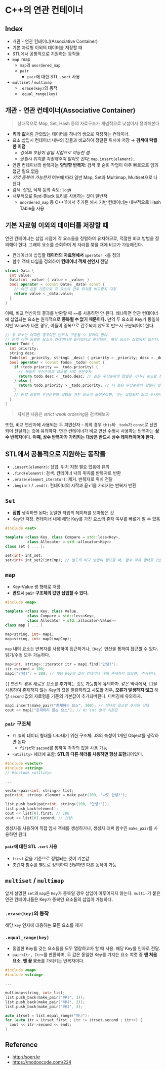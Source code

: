 # C++의 연관 컨테이너

## Index
- 개관 - 연관 컨테이너(Associative Container)
- 기본 자료형 이외의 데이터를 저장할 때
- STL에서 공통적으로 지원하는 동작들
- `map `map`
  - `map`과 `unordered_map`
  - `pair`
    - `pair`에 대한 STL `.sort` 사용
- `multiset` / `multimap`
  - `.erase(key)`의 동작
  - `.equal_range(key)`

## 개관 - 연관 컨테이너(Associative Container)

> 상대적으로 Map, Set, Hash 등의 자료구조가 개념적으로 낯설어서 정리해본다

- **키**와 **값**처럼 관련있는 데이터를 하나의 쌍으로 저장하는 컨테이너.
- 요소 삽입시 컨테이너 내부의 값들과 비교하여 정렬된 위치에 저장 → **검색에 탁월한 이점**
  - *검색의 부담이 삽입 시점으로 이동한 셈*.
  - *삽입시 위치를 지정해주지 않아도 된다*; `map.insert(element);`
- 연관 컨테이너의 반복자는 **양방향 반복자**: 검색 및 순회 작업이 아주 빠르므로 임의 접근 필요 없음
- *키의 중복이 가능한지* 여부에 따라 일반 Map, Set과 Multimap, Multiset으로 나뉜다
- 검색, 삽입, 삭제 등의 속도: `logN`
- 내부적으로 Red-Black 트리를 사용하는 것이 일반적
  - `unordered_map` 등 C++11에서 추가된 해시 기반 컨테이너는 내부적으로 Hash Table을 사용

## 기본 자료형 이외의 데이터를 저장할 때
연관 컨테이너는 삽입 시점에 각 요소들을 정렬하여 유지하므로, 적절한 비교 방법을 정의해야 한다. 그래야 요소를 순회하며 제 자리를 찾을 때에 비교가 가능해진다.

- 컨테이너에 삽입할 **데이터의 자료형에서** `operator <`를 정의
- 함수 객체 타입을 정의하여 **컨테이너 객체 선언시** 전달

```cpp
struct Data {
  int value;
  Data(int _value) { value = _value; }
  bool operator < (const Data& _data) const {
    // 어떤 값을 기준으로 각 요소의 전후 위치를 비교할지 지정
    return value < _data.value;
  }
}
```

이때, 비교 연산자의 결과를 반환할 때 `==`를 사용하면 안 된다. 왜냐하면 연관 컨테이너에 삽입되는 요소는 원칙적으로 **중복될 수 없기 때문이다.** 만약 두 요소의 Key가 동일하지만 Value가 다른 경우, 이들이 중복으로 간주되지 않도록 반드시 구분되어야 한다.

```cpp
// 두 요소는 어떠한 경우이든 반드시 구분될 수 있어야 한다.
// 만약 이미 동일한 요소가 컨테이너에 들어있다고 판단되면, 해당 요소는 삽입되지 않는다.
struct Todo {
  int priority;
  string desc;
  Todo(int _priority, string& _desc) { priority = _priority; desc = _desc; }
  bool operator < (const Todo& _todo) const {
    if (todo.priority == _todo.priority) {
      // 동일한 우선순위의 요소를 서로 구분짓자
      return todo.desc < _todo.desc; // 같은 우선순위의 할일은 가나다 순으로 정렬
    } else {
      return todo.priority > _todo.priority; // 더 높은 우선순위의 할일이 앞에 온다
    }
    // 만약 동일한 우선순위와 설명을 가진 요소가 들어온다면, 이는 삽입되지 않고 무시된다.
  }
}
```

> 자세한 내용은 *strict weak ordering*을 검색해보자

또한, 비교 연산자에 사용되는 두 피연산자 - 위의 경우 `this`와 `_todo`가 `const`로 선언되어 전달되는 것에 유의하자. 연관 컨테이너가 비교 연산 수행시 사용하는 반복자는 **상수 반복자**이다. **이때, 상수 반복자가 가리키는 대상은 반드시 상수 데이터이어야 한다.**

## STL에서 공통적으로 지원하는 동작들
- `.insert(element)`: 삽입. 위치 지정 필요 없음에 유의
- `.find(element)`: 검색. 컨테이너 내의 위치를 반복자로 반환
- `.erase(element_iterator)`: 제거. 반복자로 위치 전달
- `.begin()` / `.end()`: 컨테이너의 시작과 끝+1을 가리키는 반복자 반환

## `Set`
- **집합** 생각하면 된다; 동일한 타입의 데이터를 모아놓은 것
- Key만 저장. 컨테이너 내에 해당 Key를 가진 요소의 존재 여부를 빠르게 알 수 있음

```cpp
#include <set>

template <class Key, class Compare = std::less<Key>,
          class Allocator = std::allocator<Key>>
class set { ... };

set<int> int_set;
set<int> int_set2(intCmp); // 별도의 비교 방법이 필요할 때, 함수 객체 형태로 2번째 인자 전달
```

## `map`
- Key-Value 쌍 형태로 저장.
- **반드시 `pair` 구조체의 값만 삽입할 수 있다.**

```cpp
#include <map>

template <class Key, class Value,
          class Compare = std::less<Key>,
          class Allocator = std::allocator<Value>>
class map { ... }

map<string, int> map1;
map<string, int> map2(mapCmp);
```

`map` 내의 요소는 반복자를 사용하여 접근하거나, `[Key]` 연산을 통하여 접근할 수 있다. 읽기/수정 모두 가능하다.

```cpp
map<int, string>::iterator itr = map1.find("안녕!");
itr->second = 100;
map1["안녕!"] = 200; // 해당 Key의 값이 컨테이너 내에 존재하지 않으면, 추가된다.
```

`[]` 연산의 경우 새로운 요소를 추가하는 것도 가능함에 유의하자. 같은 맥락에서, `[]`을 사용하여 존재하지 않는 Key의 값을 열람하려고 시도할 경우, **오류가 발생하지 않고** 해당 `second` 값의 자료형을 기준의 기본값이 추가되버린다. 디버깅에 유의하자.

```cpp
map1.insert(make_pair("존재하는 요소", 100); // 하나의 요소만 추가된 상태
cout << map1["존재하지 않는 요소"]; // 0; int 형의 기본값
```

### `pair` 구조체
- `키-값`의 데이터 형태를 나타내기 위한 구조체: JS의 속성이 1개인 Object를 생각하면 된다
  - `first`와 `second`를 통하여 각각의 값을 사용 가능
- `<utility>` 헤더에 포함: **STL의 다른 헤더를 사용하면 항상 포함**되어있다.

```cpp
#include <vector>
#include <string>
// #include <utility>

...

vector<pair<int, string>> list;
pair<int, string> element = make_pair(200, "나도 안녕!");

list.push_back(pair<int, string>(100, "안녕!"));
list.push_back(element);
cout << list[0].first; // 100
cout << list[0].second; // 안녕!
```

생성자를 사용하여 직접 임시 객체를 생성하거나, 생성자 래퍼 함수인 `make_pair`를 사용하면 된다.

#### `pair`에 대한 STL `.sort` 사용
- `first` 값을 기준으로 정렬되는 것이 기본값
- 조건자 함수를 별도로 정의하여 전달하면 다른 동작이 가능

## `multiset` / `multimap`
앞서 설명한 `set`과 `map`은 `Key`가 중복일 경우 삽입이 이루어지지 않는다. `multi-`가 붙은 연관 컨테이너들은 Key가 중복인 요소들의 삽입이 가능하다.

### `.erase(key)`의 동작
해당 `key` 인자에 대응하는 모든 요소를 제거

### `.equal_range(key)`
- 동일한 Key를 갖는 요소들을 모두 열람하고자 할 때 사용. 해당 Key를 인자로 전달.
- `pair<Itr, Itr>`를 반환하며, 두 값은 동일한 Key를 가지는 요소 여럿 중 **맨 처음 요소**, **맨 끝 요소**를 가리키는 반복자이다.

```cpp
#include <map>
#include <string>

...

multimap<string, int> list;
list.push_back(make_pair("하나", 1));
list.push_back(make_pair("하나", 2));
list.push_back(make_pair("하나", 3);

auto itrset = list.equal_range("하나");
for (auto itr = itrset.first ; itr != itrset.second ; itr++) {
  cout << itr->second << endl;
}
```


## Reference
- http://soen.kr
- https://modoocode.com/224
